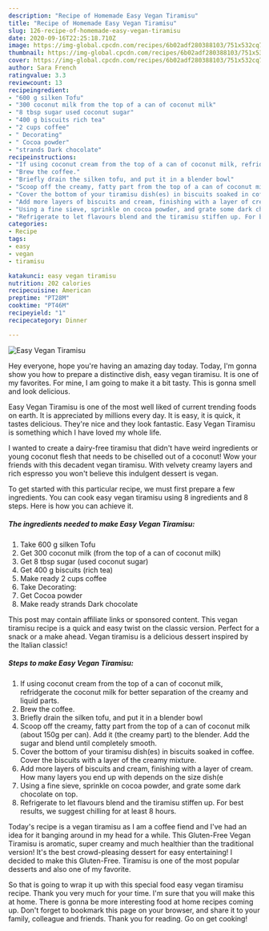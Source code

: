 ```yaml
---
description: "Recipe of Homemade Easy Vegan Tiramisu"
title: "Recipe of Homemade Easy Vegan Tiramisu"
slug: 126-recipe-of-homemade-easy-vegan-tiramisu
date: 2020-09-16T22:25:18.710Z
image: https://img-global.cpcdn.com/recipes/6b02adf280388103/751x532cq70/easy-vegan-tiramisu-recipe-main-photo.jpg
thumbnail: https://img-global.cpcdn.com/recipes/6b02adf280388103/751x532cq70/easy-vegan-tiramisu-recipe-main-photo.jpg
cover: https://img-global.cpcdn.com/recipes/6b02adf280388103/751x532cq70/easy-vegan-tiramisu-recipe-main-photo.jpg
author: Sara French
ratingvalue: 3.3
reviewcount: 13
recipeingredient:
- "600 g silken Tofu"
- "300 coconut milk from the top of a can of coconut milk"
- "8 tbsp sugar used coconut sugar"
- "400 g biscuits rich tea"
- "2 cups coffee"
- " Decorating"
- " Cocoa powder"
- "strands Dark chocolate"
recipeinstructions:
- "If using coconut cream from the top of a can of coconut milk, refridgerate the coconut milk for better separation of the creamy and liquid parts."
- "Brew the coffee."
- "Briefly drain the silken tofu, and put it in a blender bowl"
- "Scoop off the creamy, fatty part from the top of a can of coconut milk (about 150g per can). Add it (the creamy part) to the blender. Add the sugar and blend until completely smooth."
- "Cover the bottom of your tiramisu dish(es) in biscuits soaked in coffee. Cover the biscuits with a layer of the creamy mixture."
- "Add more layers of biscuits and cream, finishing with a layer of cream. How many layers you end up with depends on the size dish(e"
- "Using a fine sieve, sprinkle on cocoa powder, and grate some dark chocolate on top."
- "Refrigerate to let flavours blend and the tiramisu stiffen up. For best results, we suggest chilling for at least 8 hours."
categories:
- Recipe
tags:
- easy
- vegan
- tiramisu

katakunci: easy vegan tiramisu 
nutrition: 202 calories
recipecuisine: American
preptime: "PT28M"
cooktime: "PT46M"
recipeyield: "1"
recipecategory: Dinner

---
```



![Easy Vegan Tiramisu](https://img-global.cpcdn.com/recipes/6b02adf280388103/751x532cq70/easy-vegan-tiramisu-recipe-main-photo.jpg)

Hey everyone, hope you're having an amazing day today. Today, I'm gonna show you how to prepare a distinctive dish, easy vegan tiramisu. It is one of my favorites. For mine, I am going to make it a bit tasty. This is gonna smell and look delicious.

Easy Vegan Tiramisu is one of the most well liked of current trending foods on earth. It is appreciated by millions every day. It is easy, it is quick, it tastes delicious. They're nice and they look fantastic. Easy Vegan Tiramisu is something which I have loved my whole life.

I wanted to create a dairy-free tiramisu that didn&#39;t have weird ingredients or young coconut flesh that needs to be chiselled out of a coconut! Wow your friends with this decadent vegan tiramisu. With velvety creamy layers and rich espresso you won&#39;t believe this indulgent dessert is vegan.


To get started with this particular recipe, we must first prepare a few ingredients. You can cook easy vegan tiramisu using 8 ingredients and 8 steps. Here is how you can achieve it.

<!--inarticleads1-->

##### The ingredients needed to make Easy Vegan Tiramisu:

1. Take 600 g silken Tofu
1. Get 300 coconut milk (from the top of a can of coconut milk)
1. Get 8 tbsp sugar (used coconut sugar)
1. Get 400 g biscuits (rich tea)
1. Make ready 2 cups coffee
1. Take  Decorating:
1. Get  Cocoa powder
1. Make ready strands Dark chocolate


This post may contain affiliate links or sponsored content. This vegan tiramisu recipe is a quick and easy twist on the classic version. Perfect for a snack or a make ahead. Vegan tiramisu is a delicious dessert inspired by the Italian classic! 

<!--inarticleads2-->

##### Steps to make Easy Vegan Tiramisu:

1. If using coconut cream from the top of a can of coconut milk, refridgerate the coconut milk for better separation of the creamy and liquid parts.
1. Brew the coffee.
1. Briefly drain the silken tofu, and put it in a blender bowl
1. Scoop off the creamy, fatty part from the top of a can of coconut milk (about 150g per can). Add it (the creamy part) to the blender. Add the sugar and blend until completely smooth.
1. Cover the bottom of your tiramisu dish(es) in biscuits soaked in coffee. Cover the biscuits with a layer of the creamy mixture.
1. Add more layers of biscuits and cream, finishing with a layer of cream. How many layers you end up with depends on the size dish(e
1. Using a fine sieve, sprinkle on cocoa powder, and grate some dark chocolate on top.
1. Refrigerate to let flavours blend and the tiramisu stiffen up. For best results, we suggest chilling for at least 8 hours.


Today&#39;s recipe is a vegan tiramisu as I am a coffee fiend and I&#39;ve had an idea for it banging around in my head for a while. This Gluten-Free Vegan Tiramisu is aromatic, super creamy and much healthier than the traditional version! It&#39;s the best crowd-pleasing dessert for easy entertaining! I decided to make this Gluten-Free. Tiramisu is one of the most popular desserts and also one of my favorite. 

So that is going to wrap it up with this special food easy vegan tiramisu recipe. Thank you very much for your time. I'm sure that you will make this at home. There is gonna be more interesting food at home recipes coming up. Don't forget to bookmark this page on your browser, and share it to your family, colleague and friends. Thank you for reading. Go on get cooking!
